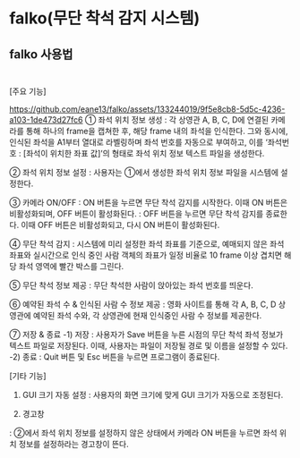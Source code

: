 # falko(무단 착석 감지 시스템)


falko 사용법<br/><br/>
-------------
[주요 기능]


https://github.com/eane13/falko/assets/133244019/9f5e8cb8-5d5c-4236-a103-1de473d27fc6
① 좌석 위치 정보 생성
: 각 상영관 A, B, C, D에 연결된 카메라를 통해 하나의 frame을 캡쳐한 후, 해당 frame 내의 좌석을 인식한다. 그와 동시에, 인식된 좌석을 A1부터 열대로 라벨링하며 좌석 번호를 자동으로 부여하고, 이를 ‘좌석번호 : [좌석이 위치한 좌표 값]’의 형태로 좌석 위치 정보 텍스트 파일을 생성한다.

② 좌석 위치 정보 설정
: 사용자는 ①에서 생성한 좌석 위치 정보 파일을 시스템에 설정한다.



③ 카메라 ON/OFF 
: ON 버튼을 누르면 무단 착석 감지를 시작한다. 이때 ON 버튼은 비활성화되며, OFF 버튼이 활성화된다.
: OFF 버튼을 누르면 무단 착석 감지를 종료한다. 이때 OFF 버튼은 비활성화되고, 다시 ON 버튼이 활성화된다.

④ 무단 착석 감지
: 시스템에 미리 설정한 좌석 좌표를 기준으로, 예매되지 않은 좌석 좌표와 실시간으로 인식 중인 사람 객체의 좌표가 일정 비율로 10 frame 이상 겹치면 해당 좌석 영역에 빨간 박스를 그린다.

⑤ 무단 착석 정보 제공
: 무단 착석한 사람이 앉아있는 좌석 번호를 띄운다.

⑥ 예약된 좌석 수 & 인식된 사람 수 정보 제공
: 영화 사이트를 통해 각 A, B, C, D 상영관에 예약된 좌석 수와, 각 상영관에 현재 인식중인 사람 수 정보를 제공한다.

⑦ 저장 & 종료
  -1) 저장 : 사용자가 Save 버튼을 누른 시점의 무단 착석 좌석 정보가 텍스트 파일로 저장된다. 이때, 사용자는 파일이 저장될 경로 및 이름을 설정할 수 있다.
  -2) 종료 : Quit 버튼 및 Esc 버튼을 누르면 프로그램이 종료된다.


[기타 기능]

1. GUI 크기 자동 설정 
: 사용자의 화면 크기에 맞게 GUI 크기가 자동으로 조정된다. 

2. 경고창

 : ②에서 좌석 위치 정보를 설정하지 않은 상태에서 카메라 ON 버튼을 누르면 좌석 위치 정보를 설정하라는 경고창이 뜬다.

